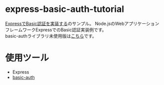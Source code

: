 # express-basic-auth-tutorial

[ExpressでBasic認証を実装する](https://irisash.com/express/basic_auth/)のサンプル。
Node.jsのWebアプリケーションフレームワークExpressでのBasic認証実装例です。  
basic-authライブラリ未使用版は[こちら](https://github.com/irisAsh/express-basic-auth-tutorial/tree/no-use-library)です。  

# 使用ツール

- Express
- [basic-auth](https://github.com/jshttp/basic-auth)
